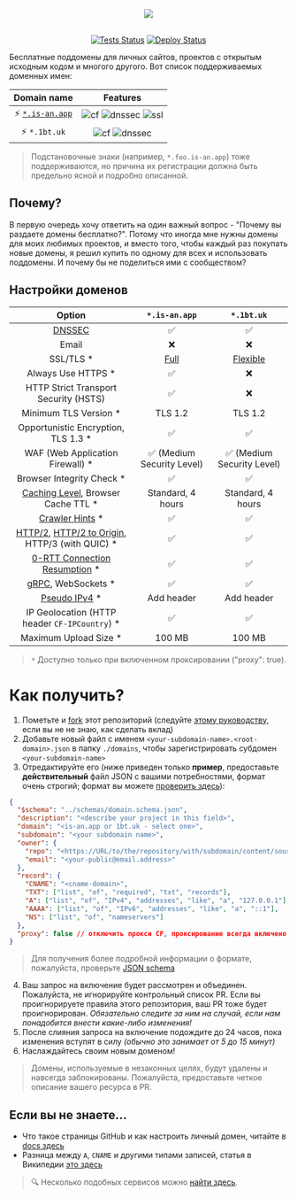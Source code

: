 <div align="center">
  <picture>
    <source media="(prefers-color-scheme: dark)" srcset="https://socialify.git.ci/tarampampam/free-domains/image?description=1&font=Raleway&forks=1&issues=1&owner=0&pulls=1&pattern=Solid&stargazers=1&theme=Dark">
    <img src="https://socialify.git.ci/tarampampam/free-domains/image?description=1&font=Raleway&forks=1&issues=1&owner=0&pulls=1&pattern=Solid&stargazers=1&theme=Light">
  </picture>
  <br/>
  <br/>

[![Tests Status][badge-tests]][actions]
[![Deploy Status][badge-deploy]][deploy]
</div>

Бесплатные поддомены для личных сайтов, проектов с открытым исходным кодом и многого другого. Вот список поддерживаемых доменных имен:

|              Domain name              |                         Features                          |
|:-------------------------------------:|:---------------------------------------------------------:|
| ⚡ [`*.is-an.app`](https://is-an.app/) | ![cf][badge-cf] ![dnssec][badge-dnssec] ![ssl][badge-ssl] |
|             ⚡ `*.1bt.uk`              |          ![cf][badge-cf] ![dnssec][badge-dnssec]          |

> Подстановочные знаки (например, `*.foo.is-an.app`) тоже поддерживаются, но причина их регистрации должна быть предельно ясной и подробно описанной.

[badge-cf]:https://shields.io/badge/%20-cloudflare-blue?logo=cloudflare&style=plastic?cacheSeconds=3600
[badge-dnssec]:https://shields.io/badge/%20-DNSSEC-blue?logo=moleculer&logoColor=white&style=plastic?cacheSeconds=3600
[badge-ssl]:https://shields.io/badge/SSL-Required-blue?style=plastic?cacheSeconds=3600

## Почему?

В первую очередь хочу ответить на один важный вопрос - "Почему вы раздаете домены бесплатно?". Потому что иногда мне нужны домены для моих любимых проектов, и вместо того, чтобы каждый раз покупать новые домены, я решил купить по одному для всех и использовать поддомены. И почему бы не поделиться ими с сообществом?

## Настройки доменов

|                                   Option                                   |       `*.is-an.app`       |        `*.1bt.uk`         |
|:--------------------------------------------------------------------------:|:-------------------------:|:-------------------------:|
|                              [DNSSEC][dnssec]                              |             ✅             |             ✅             |
|                                   Email                                    |             ❌             |             ❌             |
|                                 SSL/TLS *                                  |     [Full][ssl-full]      |   [Flexible][ssl-flex]    |
|                             Always Use HTTPS *                             |             ✅             |             ❌             |
|                   HTTP Strict Transport Security (HSTS)                    |             ✅             |             ❌             |
|                           Minimum TLS Version *                            |          TLS 1.2          |          TLS 1.2          |
|                    Opportunistic Encryption, TLS 1.3 *                     |             ✅             |             ✅             |
|                      WAF (Web Application Firewall) *                      | ✅ (Medium Security Level) | ✅ (Medium Security Level) |
|                         Browser Integrity Check *                          |             ✅             |             ✅             |
|            [Caching Level][caching-levels], Browser Cache TTL *            |     Standard, 4 hours     |     Standard, 4 hours     |
|                      [Crawler Hints][crawler-hints] *                      |             ✅             |             ✅             |
| [HTTP/2][http2], [HTTP/2 to Origin][http2-to-origin], HTTP/3 (with QUIC) * |             ✅             |             ✅             |
|                   [0-RTT Connection Resumption][0rtt] *                    |             ✅             |             ✅             |
|                         [gRPC][grpc], WebSockets *                         |             ✅             |             ✅             |
|                        [Pseudo IPv4][pseudo-ipv4] *                        |        Add header         |        Add header         |
|               IP Geolocation (HTTP header `CF-IPCountry`) *                |             ✅             |             ✅             |
|                           Maximum Upload Size *                            |          100 MB           |          100 MB           |

> `*` Доступно только при включенном проксировании ("proxy": true).

[dnssec]:https://developers.cloudflare.com/dns/additional-options/dnssec
[ssl-full]:https://developers.cloudflare.com/ssl/origin-configuration/ssl-modes/full/
[ssl-flex]:https://developers.cloudflare.com/ssl/origin-configuration/ssl-modes/flexible/
[caching-levels]:https://developers.cloudflare.com/cache/how-to/set-caching-levels
[crawler-hints]:https://blog.cloudflare.com/crawler-hints-how-cloudflare-is-reducing-the-environmental-impact-of-web-searches/
[http2]:https://www.cloudflare.com/website-optimization/http2/what-is-http2/
[http2-to-origin]:https://developers.cloudflare.com/cache/how-to/enable-http2-to-origin
[0rtt]:https://developers.cloudflare.com/fundamentals/network/0-rtt-connection-resumption/
[grpc]:https://support.cloudflare.com/hc/en-us/articles/360050483011
[pseudo-ipv4]:https://support.cloudflare.com/hc/en-us/articles/229666767

# Как получить?

1. Пометьте и [fork](https://github.com/tarampampam/free-domains/fork) этот репозиторий (следуйте [этому руководству](https://github.com/firstcontributions/first-contributions), если вы не не знаю, как сделать вклад)
2. Добавьте новый файл с именем `<your-subdomain-name>.<root-domain>.json` в папку `./domains`, чтобы зарегистрировать субдомен `<your-subdomain-name>`
3. Отредактируйте его (ниже приведен только **пример**, предоставьте **действительный** файл JSON с вашими потребностями, формат очень строгий; формат вы можете [проверить здесь](https://jsonlint.com/)):

```json
{
  "$schema": "../schemas/domain.schema.json",
  "description": "<describe your project in this field>",
  "domain": "<is-an.app or 1bt.uk - select one>",
  "subdomain": "<your subdomain name>",
  "owner": {
    "repo": "<https://URL/to/the/repository/with/subdomain/content/sources>",
    "email": "<your-public@email.address>"
  },
  "record": {
    "CNAME": "<cname-domain>",
    "TXT": ["list", "of", "required", "txt", "records"],
    "A": ["list", "of", "IPv4", "addresses", "like", "a", "127.0.0.1"],
    "AAAA": ["list", "of", "IPv6", "addresses", "like", "a", "::1"],
    "NS": ["list", "of", "nameservers"]
  },
  "proxy": false // отключить прокси CF, проксирование всегда включено по умолчанию
}
```

> Для получения более подробной информации о формате, пожалуйста, проверьте [JSON schema](./schemas/domain.schema.json)

4. Ваш запрос на включение будет рассмотрен и объединен. Пожалуйста, не игнорируйте контрольный список PR. Если вы проигнорируете правила этого репозитория, ваш PR тоже будет проигнорирован. _Обязательно следите за ним на случай, если нам понадобится внести какие-либо изменения!_
5. После слияния запроса на включение подождите до 24 часов, пока изменения вступят в силу _(обычно это занимает от 5 до 15 минут)_
6. Наслаждайтесь своим новым доменом!
> Домены, используемые в незаконных целях, будут удалены и навсегда заблокированы. Пожалуйста, предоставьте четкое описание вашего ресурса в PR.

## Если вы не знаете...

- Что такое страницы GitHub и как настроить личный домен, читайте в [docs здесь](https://docs.github.com/en/pages/configuring-a-custom-domain-for-your-github-pages-site)
- Разница между `A`, `CNAME` и другими типами записей, статья в Википедии [это здесь](https://en.wikipedia.org/wiki/List_of_DNS_record_types)

> 🔍 Несколько подобных сервисов можно [найти здесь](https://free-for.dev/#/?id=domain).

[badge-tests]:https://img.shields.io/github/actions/workflow/status/tarampampam/free-domains/tests.yml?branch=master&label=tests&logo=github&style=for-the-badge
[badge-deploy]:https://img.shields.io/github/actions/workflow/status/tarampampam/free-domains/deploy.yml?branch=master&label=deploy&logo=github&style=for-the-badge

[actions]:https://github.com/tarampampam/free-domains/actions
[deploy]:https://github.com/tarampampam/free-domains/actions/workflows/deploy.yml
